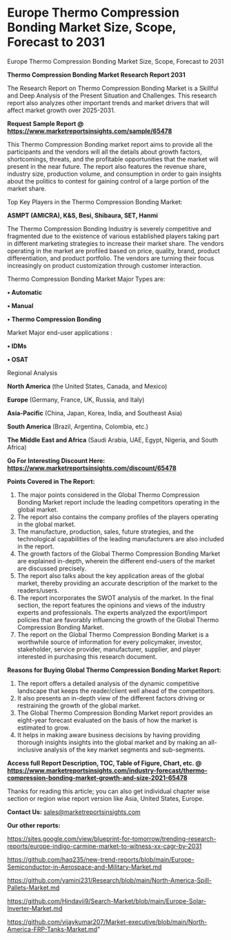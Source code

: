 # Europe Thermo Compression Bonding Market Size, Scope, Forecast to 2031
Europe Thermo Compression Bonding Market Size, Scope, Forecast to 2031

<strong>Thermo Compression Bonding Market Research Report 2031</strong>

The Research Report on Thermo Compression Bonding Market is a Skillful and Deep Analysis of the Present Situation and Challenges. This research report also analyzes other important trends and market drivers that will affect market growth over 2025-2031.

<strong>Request Sample Report @ <a href=https://www.marketreportsinsights.com/sample/65478>https://www.marketreportsinsights.com/sample/65478</a></strong>

This Thermo Compression Bonding market report aims to provide all the participants and the vendors will all the details about growth factors, shortcomings, threats, and the profitable opportunities that the market will present in the near future. The report also features the revenue share, industry size, production volume, and consumption in order to gain insights about the politics to contest for gaining control of a large portion of the market share.

Top Key Players in the Thermo Compression Bonding Market:

<strong>ASMPT (AMICRA), K&S, Besi, Shibaura, SET, Hanmi</strong>

The Thermo Compression Bonding Industry is severely competitive and fragmented due to the existence of various established players taking part in different marketing strategies to increase their market share. The vendors operating in the market are profiled based on price, quality, brand, product differentiation, and product portfolio. The vendors are turning their focus increasingly on product customization through customer interaction.

Thermo Compression Bonding Market Major Types are:

<strong>• Automatic

• Manual

• Thermo Compression Bonding</strong>

Market Major end-user applications :

<strong>• IDMs

• OSAT</strong>

Regional Analysis

</u><strong><b>North America</b></strong> (the United States, Canada, and Mexico)

<strong><b>Europe </b></strong>(Germany, France, UK, Russia, and Italy)

<strong><b>Asia-Pacific</b></strong> (China, Japan, Korea, India, and Southeast Asia)

<strong><b>South America</b></strong> (Brazil, Argentina, Colombia, etc.)

<strong><b>The Middle East and Africa</b></strong> (Saudi Arabia, UAE, Egypt, Nigeria, and South Africa)

<strong>Go For Interesting Discount Here: <a href=https://www.marketreportsinsights.com/discount/65478>https://www.marketreportsinsights.com/discount/65478</a></strong>

<strong>Points Covered in The Report:</strong>
<ol>
  <li>The major points considered in the Global Thermo Compression Bonding Market report include the leading competitors operating in the global market.</li>
  <li>The report also contains the company profiles of the players operating in the global market.</li>
  <li>The manufacture, production, sales, future strategies, and the technological capabilities of the leading manufacturers are also included in the report.</li>
  <li>The growth factors of the Global Thermo Compression Bonding Market are explained in-depth, wherein the different end-users of the market are discussed precisely.</li>
  <li>The report also talks about the key application areas of the global market, thereby providing an accurate description of the market to the readers/users.</li>
  <li>The report incorporates the SWOT analysis of the market. In the final section, the report features the opinions and views of the industry experts and professionals. The experts analyzed the export/import policies that are favorably influencing the growth of the Global Thermo Compression Bonding Market.</li>
  <li>The report on the Global Thermo Compression Bonding Market is a worthwhile source of information for every policymaker, investor, stakeholder, service provider, manufacturer, supplier, and player interested in purchasing this research document.</li>
</ol>
<strong>Reasons for Buying Global Thermo Compression Bonding Market Report:</strong>

<ol>
  <li>The report offers a detailed analysis of the dynamic competitive landscape that keeps the reader/client well ahead of the competitors.</li>
  <li>It also presents an in-depth view of the different factors driving or restraining the growth of the global market.</li>
  <li>The Global Thermo Compression Bonding Market report provides an eight-year forecast evaluated on the basis of how the market is estimated to grow.</li>
  <li>It helps in making aware business decisions by having providing thorough insights insights into the global market and by making an all-inclusive analysis of the key market segments and sub-segments.</li>
</ol>
<strong>Access full Report Description, TOC, Table of Figure, Chart, etc. @ <a href=https://www.marketreportsinsights.com/industry-forecast/thermo-compression-bonding-market-growth-and-size-2021-65478>https://www.marketreportsinsights.com/industry-forecast/thermo-compression-bonding-market-growth-and-size-2021-65478</a></strong>


Thanks for reading this article; you can also get individual chapter wise section or region wise report version like Asia, United States, Europe.

<strong>Contact Us:</strong>
sales@marketreportsinsights.com

<strong>Our other reports:</strong>

<a href=https://sites.google.com/view/blueprint-for-tomorrow/trending-research-reports/europe-indigo-carmine-market-to-witness-xx-cagr-by-2031>https://sites.google.com/view/blueprint-for-tomorrow/trending-research-reports/europe-indigo-carmine-market-to-witness-xx-cagr-by-2031</a>

<a href=https://github.com/haq235/new-trend-reports/blob/main/Europe-Semiconductor-in-Aerospace-and-Military-Market.md>https://github.com/haq235/new-trend-reports/blob/main/Europe-Semiconductor-in-Aerospace-and-Military-Market.md</a>

<a href=https://github.com/yamini231/Research/blob/main/North-America-Spill-Pallets-Market.md>https://github.com/yamini231/Research/blob/main/North-America-Spill-Pallets-Market.md</a>

<a href=https://github.com/Hindavii9/Search-Market/blob/main/Europe-Solar-Inverter-Market.md>https://github.com/Hindavii9/Search-Market/blob/main/Europe-Solar-Inverter-Market.md</a>

<a href=https://github.com/vijaykumar207/Market-executive/blob/main/North-America-FRP-Tanks-Market.md>https://github.com/vijaykumar207/Market-executive/blob/main/North-America-FRP-Tanks-Market.md</a>"
